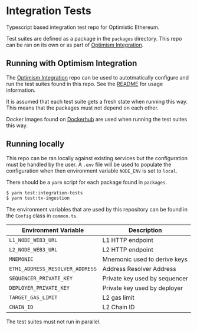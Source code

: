 # Integration Tests

Typescript based integration test repo for Optimistic Ethereum.

Test suites are defined as a package in the `packages` directory.
This repo can be ran on its own or as part of
[Optimism Integration](https://github.com/ethereum-optimism/optimism-integration).


## Running with Optimism Integration

The [Optimism Integration](https://github.com/ethereum-optimism/optimism-integration)
repo can be used to autotmatically configure and run the test suites found
in this repo. See the [README](https://github.com/ethereum-optimism/optimism-integration/blob/master/README.md)
for usage information.

It is assumed that each test suite gets a fresh state when running this way.
This means that the packages must not depend on each other.

Docker images found on [Dockerhub](https://hub.docker.com/u/ethereumoptimism)
are used when running the test suites this way.

## Running locally

This repo can be ran locally against existing services but the configuration
must be handled by the user. A `.env` file will be used to populate the
configuration when then environment variable `NODE_ENV` is set to `local`.

There should be a `yarn` script for each package found in `packages`.

```bash
$ yarn test:integration-tests
$ yarn test:tx-ingestion
```

The environment variables that are used by this repository can be found in
the `Config` class in `common.ts`.

| Environment Variable            | Description |
| -----------                     | ----------- |
| `L1_NODE_WEB3_URL`              | L1 HTTP endpoint |
| `L2_NODE_WEB3_URL`              | L2 HTTP endpoint |
| `MNEMONIC`                      | Mnemonic used to derive keys |
| `ETH1_ADDRESS_RESOLVER_ADDRESS` | Address Resolver Address |
| `SEQUENCER_PRIVATE_KEY`         | Private key used by sequencer |
| `DEPLOYER_PRIVATE_KEY`          | Private key used by deployer |
| `TARGET_GAS_LIMIT`              | L2 gas limit |
| `CHAIN_ID`                      | L2 Chain ID |


The test suites must not run in parallel.
